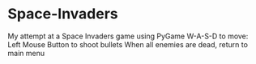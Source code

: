 # Space-Invaders
My attempt at a Space Invaders game using PyGame
W-A-S-D to move:
Left Mouse Button to shoot bullets
When all enemies are dead, return to main menu
